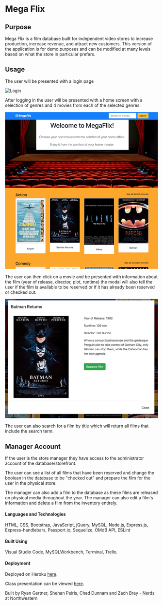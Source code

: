 # Mega Flix

## Purpose
Mega Flix is a film database built for independent video stores to increase production, increase revenue, and attract new customers. This version of the application is for demo purposes and can be modified at many levels based on what the store in particular prefers.

## Usage
The user will be presented with a login page

![Login](public/images/readme-login-large.png "Login")

After logging in the user will be presented with a home screen with a selection of genres and 4 movies from each of the selected genres.

![Customer Home](public/images/readme-custhome.png?raw=true "Customer Home")

The user can then click on a movie and be presented with information about the film (year of release, director, plot, runtime) the modal will also tell the user if the film is available to be reserved or if it has already been reserved or checked out.

![Modal](public/images/readme-modal.png?raw=true "Modal")

The user can also search for a film by title which will return all films that include the search term.

## Manager Account

If the user is the store manager they have access to the administrator account of the database/storefront.

The user can see a list of all films that have been reserved and change the boolean in the database to be "checked out" and prepare the film for the user in the physical store.

The manager can also add a film to the database as these films are released on physical media throughout the year. The manager can also edit a film's information and delete a film from the inventory entirely.

#### Languages and Technologies
HTML, CSS, Bootstrap, JavaScript, jQuery, MySQL, Node.js, Express.js, Express-handlebars, Passport.io, Sequelize, OMdB API, ESLint

#### Built Using
Visual Studio Code, MySQLWorkbench, Terminal, Trello.

#### Deployment
Deployed on Heroku [here](https://rhubarb-cobbler-89467.herokuapp.com/).

Class presentation can be viewed [here](https://docs.google.com/presentation/d/1YXl3Z-FhuNcVnpjXQt2bWAiwhDQjI_dphw4qq7_xwX0/edit#slide=id.g555e874c95_0_5).

Built by Ryan Gartner, Shehan Peiris, Chad Dunnam and Zach Bray - Nerds at Northwestern

